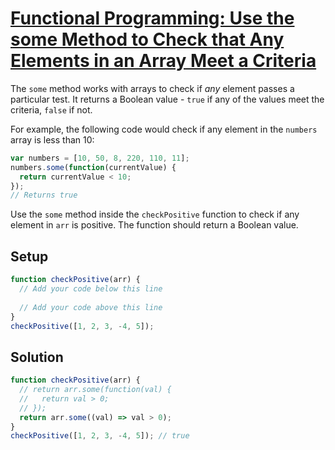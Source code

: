 # [Functional Programming: Use the some Method to Check that Any Elements in an Array Meet a Criteria](https://learn.freecodecamp.org/javascript-algorithms-and-data-structures/functional-programming/use-the-some-method-to-check-that-any-elements-in-an-array-meet-a-criteri)

The `some` method works with arrays to check if _any_ element passes a particular test. It returns a Boolean value - `true` if any of the values meet the criteria, `false` if not.

For example, the following code would check if any element in the `numbers` array is less than 10:

```js
var numbers = [10, 50, 8, 220, 110, 11];
numbers.some(function(currentValue) {
  return currentValue < 10;
});
// Returns true
```

Use the `some` method inside the `checkPositive` function to check if any element in `arr` is positive. The function should return a Boolean value.

## Setup
```js
function checkPositive(arr) {
  // Add your code below this line
  
  // Add your code above this line
}
checkPositive([1, 2, 3, -4, 5]);
```

## Solution
```js
function checkPositive(arr) {
  // return arr.some(function(val) {
  //   return val > 0;
  // });
  return arr.some((val) => val > 0);
}
checkPositive([1, 2, 3, -4, 5]); // true
```
